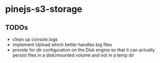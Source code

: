 # pinejs-s3-storage


## TODOs

- clean up console.logs
- implement Upload which better handles big files
- provide for dir configuration on the Disk engine so that it can actually persist files in a disk/mounted volume and not in a temp dir
